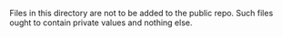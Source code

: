 Files in this directory are not to be added to the public repo. Such files
ought to contain private values and nothing else. 
